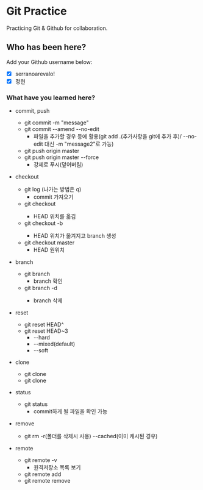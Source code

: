 # Git Practice

Practicing Git &amp; Github for collaboration.

## Who has been here?

Add your Github username below:

- [x] serranoarevalo!
- [x] 정현

### What have you learned here?

- commit, push

  - git commit -m "message"
  - git commit --amend --no-edit
    - 파일을 추가할 경우 등에 활용(git add .(추가사항을 git에 추가 후)/ --no-edit 대신 -m "message2"로 가능)
  - git push origin master
  - git push origin master --force
    - 강제로 푸시(덮어버림)

- checkout

  - git log (나가는 방법은 q)
    - commit 가져오기
  - git checkout <commit>
    - HEAD 위치를 옮김
  - git checkout <commit> -b <new-branch-name>
    - HEAD 위치가 옮겨지고 branch 생성
  - git checkout master
    - HEAD 원위치

- branch

  - git branch
    - branch 확인
  - git branch -d <branch-name>
    - branch 삭제

- reset

  - git reset HEAD^
  - git reset HEAD~3
    - --hard
    - --mixed(default)
    - --soft

- clone

  - git clone <url>
  - git clone <url> <clone-name>

- status

  - git status
    - commit하게 될 파일을 확인 가능

- remove

  - git rm -r(폴더를 삭제시 사용) --cached(이미 캐시된 경우) <file-or-folder/>

- remote

  - git remote -v
    - 원격저장소 목록 보기
  - git remote add <origin-name> <url>
  - git remote remove <origin-name>
